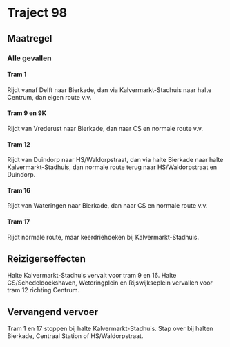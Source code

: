 # Traject 98
## Maatregel
### Alle gevallen

#### Tram 1
Rijdt vanaf Delft naar Bierkade, dan via Kalvermarkt-Stadhuis naar halte Centrum, dan eigen route v.v.

#### Tram 9 en 9K
Rijdt van Vrederust naar Bierkade, dan naar CS en normale route v.v.

#### Tram 12
Rijdt van Duindorp naar HS/Waldorpstraat, dan via halte Bierkade naar halte Kalvermarkt-Stadhuis, dan normale route terug naar HS/Waldorpstraat en Duindorp.

#### Tram 16
Rijdt van Wateringen naar Bierkade, dan naar CS en normale route v.v.

#### Tram 17
Rijdt normale route, maar keerdriehoeken bij Kalvermarkt-Stadhuis.

## Reizigerseffecten
Halte Kalvermarkt-Stadhuis vervalt voor tram 9 en 16.
Halte CS/Schedeldoekshaven, Weteringplein en Rijswijkseplein vervallen voor tram 12 richting Centrum.

## Vervangend vervoer
Tram 1 en 17 stoppen bij halte Kalvermarkt-Stadhuis. Stap over bij halten Bierkade, Centraal Station of HS/Waldorpstraat.
